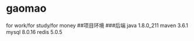 # gaomao
for work/for study/for money
##项目环境
###后端
java 1.8.0_211
maven 3.6.1
mysql 8.0.16
redis 5.0.5
 